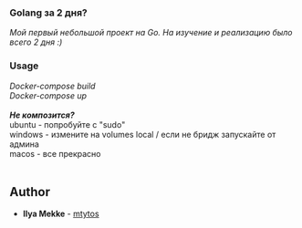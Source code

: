 ### Golang за 2 дня? 
<em>Мой первый небольшой проект на Go. На изучение и реализацию было всего 2 дня :)</em>
<br>
### Usage<br>
<em>Docker-compose build</em><br>
<em>Docker-compose up</em><br>
<br>
<b><em>Не композится?</b></em><br>
ubuntu - попробуйте с "sudo"<br>
windows - измените на volumes local / если не бридж запускайте от админа<br>
macos - все прекрасно<br>
<br>
## Author
* **Ilya Mekke** - [mtytos](https://github.com/mtytos)
